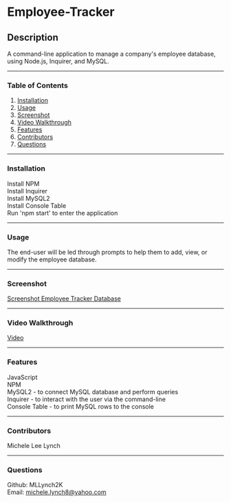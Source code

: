 # Employee-Tracker

## Description   
A command-line application to manage a company's employee database, using Node.js, Inquirer, and MySQL.

***
### Table of Contents  
1. [Installation](https://github.com/MLLynch2K/employee-tracker#installation)
2. [Usage](https://github.com/MLLynch2K/employee-tracker#usage)
3. [Screenshot](https://github.com/MLLynch2K/employee-tracker#screenshot)
4. [Video Walkthrough](https://github.com/MLLynch2K/employee-tracker#video-walkthrough)
5. [Features](https://github.com/MLLynch2K/employee-tracker#features)
6. [Contributors](https://github.com/MLLynch2K/employee-tracker#contributors)
7. [Questions](https://github.com/MLLynch2K/employee-tracker#questions)  

***
### Installation 
Install NPM   
Install Inquirer   
Install MySQL2   
Install Console Table   
Run 'npm start' to enter the application

***
### Usage
The end-user will be led through prompts to help them to add, view, or modify the employee database.

***
### Screenshot  
[Screenshot Employee Tracker Database]("images/sampledatabase.png")  

***
### Video Walkthrough
[Video](https://drive.google.com/file/d/1g1p_oGOrFInFvxkg2qdWyjHfXVtkVwo9/view)


***
### Features  
JavaScript  
NPM  
MySQL2 - to connect MySQL database and perform queries      
Inquirer - to interact with the user via the command-line   
Console Table - to print MySQL rows to the console

***
### Contributors  
Michele Lee Lynch

***
### Questions  
Github: MLLynch2K  
Email: michele.lynch8@yahoo.com
